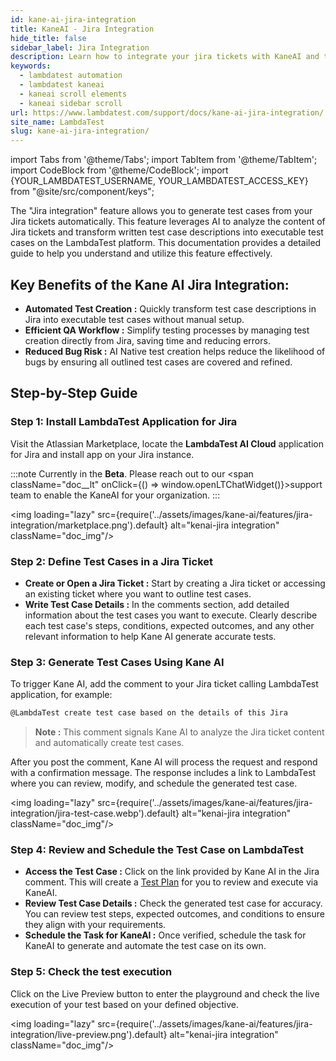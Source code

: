 ```yaml
---
id: kane-ai-jira-integration
title: KaneAI - Jira Integration
hide_title: false
sidebar_label: Jira Integration
description: Learn how to integrate your jira tickets with KaneAI and test planner using Atalssian Marketplace
keywords:
  - lambdatest automation
  - lambdatest kaneai
  - kaneai scroll elements
  - kaneai sidebar scroll
url: https://www.lambdatest.com/support/docs/kane-ai-jira-integration/
site_name: LambdaTest
slug: kane-ai-jira-integration/
---
```


import Tabs from '@theme/Tabs';
import TabItem from '@theme/TabItem';
import CodeBlock from '@theme/CodeBlock';
import {YOUR_LAMBDATEST_USERNAME, YOUR_LAMBDATEST_ACCESS_KEY} from "@site/src/component/keys";

<script type="application/ld+json"
      dangerouslySetInnerHTML={{ __html: JSON.stringify({
       "@context": "https://schema.org",
        "@type": "BreadcrumbList",
        "itemListElement": [{
          "@type": "ListItem",
          "position": 1,
          "name": "Home",
          "item": "https://www.lambdatest.com"
        },{
          "@type": "ListItem",
          "position": 2,
          "name": "Support",
          "item": "https://www.lambdatest.com/support/docs/"
        },{
          "@type": "ListItem",
          "position": 3,
          "name": "KaneAI Jira Integration",
          "item": "https://www.lambdatest.com/support/docs/kane-ai-jira-integration/"
        }]
      })
    }}
></script>
The "Jira integration" feature allows you to generate test cases from your Jira tickets automatically. This feature leverages AI to analyze the content of Jira tickets and transform written test case descriptions into executable test cases on the LambdaTest platform. This documentation provides a detailed guide to help you understand and utilize this feature effectively.

## Key Benefits of the Kane AI Jira Integration:
- **Automated Test Creation :** Quickly transform test case descriptions in Jira into executable test cases without manual setup.
- **Efficient QA Workflow :** Simplify testing processes by managing test creation directly from Jira, saving time and reducing errors.
- **Reduced Bug Risk :** AI Native test creation helps reduce the likelihood of bugs by ensuring all outlined test cases are covered and refined.

## Step-by-Step Guide
### Step 1: Install LambdaTest Application for Jira
Visit the Atlassian Marketplace, locate the **LambdaTest AI Cloud** application for Jira and install app on your Jira instance.

:::note
Currently in the **Beta**. Please reach out to our <span className="doc__lt" onClick={() => window.openLTChatWidget()}>support team</span> to enable the KaneAI for your organization.
:::

<img loading="lazy" src={require('../assets/images/kane-ai/features/jira-integration/marketplace.png').default} alt="kenai-jira integration" className="doc_img"/>

### Step 2: Define Test Cases in a Jira Ticket
- **Create or Open a Jira Ticket :** Start by creating a Jira ticket or accessing an existing ticket where you want to outline test cases.
- **Write Test Case Details :** In the comments section, add detailed information about the test cases you want to execute. Clearly describe each test case's steps, conditions, expected outcomes, and any other relevant information to help Kane AI generate accurate tests.

### Step 3: Generate Test Cases Using Kane AI
To trigger Kane AI, add the comment to your Jira ticket calling LambdaTest application, for example:

```bash
@LambdaTest create test case based on the details of this Jira
```

> **Note :** This comment signals Kane AI to analyze the Jira ticket content and automatically create test cases.

After you post the comment, Kane AI will process the request and respond with a confirmation message. The response includes a link to LambdaTest where you can review, modify, and schedule the generated test case.

<img loading="lazy" src={require('../assets/images/kane-ai/features/jira-integration/jira-test-case.webp').default} alt="kenai-jira integration" className="doc_img"/>

### Step 4: Review and Schedule the Test Case on LambdaTest
- **Access the Test Case :** Click on the link provided by Kane AI in the Jira comment. This will create a [Test Plan](/support/docs/kane-ai-test-plan/#step-2-define-your-state-outcomes-error-messages-constraints-and-user-inputs) for you to review and execute via KaneAI.
- **Review Test Case Details :** Check the generated test case for accuracy. You can review test steps, expected outcomes, and conditions to ensure they align with your requirements.
- **Schedule the Task for KaneAI :** Once verified, schedule the task for KaneAI to generate and automate the test case on its own.

### Step 5: Check the test execution
Click on the Live Preview button to enter the playground and check the live execution of your test based on your defined objective.

<img loading="lazy" src={require('../assets/images/kane-ai/features/jira-integration/live-preview.png').default} alt="kenai-jira integration" className="doc_img"/>